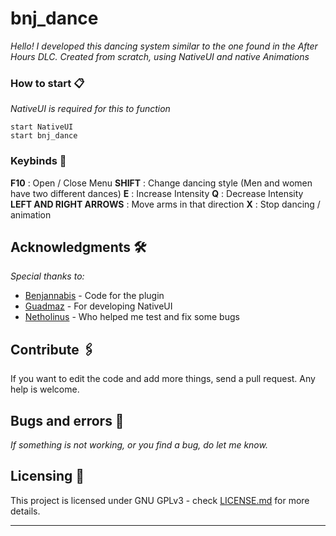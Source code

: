 # bnj_dance
 
_Hello! I developed this dancing system similar to the one found in the After Hours DLC. Created from scratch, using NativeUI and native Animations_
 
### How to start 📋
 
_NativeUI is required for this to function_
 
```
start NativeUI
start bnj_dance
```
 
### Keybinds 🔧
 

__F10__ : Open / Close Menu
__SHIFT__ : Change dancing style (Men and women have two different dances)
__E__ : Increase Intensity
__Q__ : Decrease Intensity
__LEFT AND RIGHT ARROWS__ : Move arms in that direction
__X__ : Stop dancing / animation

 
## Acknowledgments 🛠️
 
_Special thanks to:_
 
* [Benjannabis](http://github.com/Benjannabis) - Code for the plugin
* [Guadmaz](http://github.com/Guad) - For developing NativeUI
* [Netholinus](http://steamcommunity.com/id/Netholinus/) - Who helped me test and fix some bugs
 
## Contribute 🖇️
 
If you want to edit the code and add more things, send a pull request. Any help is welcome.  
 
## Bugs and errors 🚀
 
_If something is not working, or you find a bug, do let me know._
 
 
## Licensing 📄
 
This project is licensed under GNU GPLv3 - check [LICENSE.md](LICENSE) for more details.
 
---
